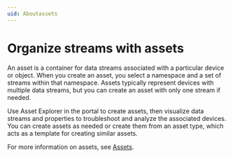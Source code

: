 ```yaml
---
uid: Aboutassets
---
```


# Organize streams with assets

An asset is a container for data streams associated with a particular device or object. When you create an asset, you select a namespace and a set of streams within that namespace. Assets typically represent devices with multiple data streams, but you can create an asset with only one stream if needed.

Use Asset Explorer in the portal to create assets, then visualize data streams and properties to troubleshoot and analyze the associated devices. You can create assets as needed or create them from an asset type, which acts as a template for creating similar assets.

For more information on assets, see [Assets](xref:WhatOCSdoes#assets).
